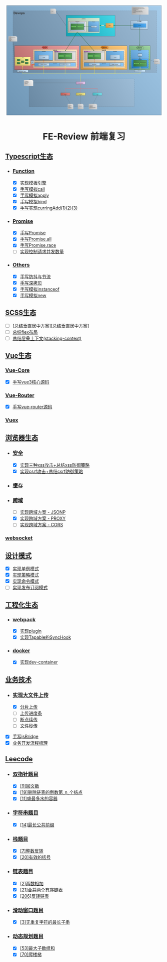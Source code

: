 <div align="center">
<img  src="business/ekwing/pic/Web开发流程图.png"/>
<h1 align="center"> FE-Review 前端复习</h1>
</div>

## [Typescript生态](typescript)

- ### [Function](function)

  - [x] [实现模板引擎](typescript/function/template-engine)
  - [x] [手写模拟call](https://github.com/jaylenchan/fe-review/tree/main/typescript/mock-call)
  - [x] [手写模拟apply](https://github.com/jaylenchan/fe-review/tree/main/typescript/mock-apply)
  - [x] [手写模拟bind](https://github.com/jaylenchan/fe-review/tree/main/typescript/mock-bind)
  - [x] [手写实现curringAdd(1)(2)(3)](https://github.com/jaylenchan/fe-review/tree/main/typescript/curring)

- ### [Promise]()

  - [x] [手写Promise]()
  - [x] [手写Promise.all]()
  - [x] [手写Promise.race]()
  - [ ] [实现控制请求并发数量]()

- ### [Others]()

  - [x] [手写防抖与节流](https://github.com/jaylenchan/fe-review/tree/main/typescript/debounce-throttle)
  - [x] [手写深拷贝](https://github.com/jaylenchan/fe-review/tree/main/typescript/deep-clone)
  - [x] [手写模拟instanceof](https://github.com/jaylenchan/fe-review/tree/main/typescript/mock-instanceof)
  - [x] [手写模拟new](https://github.com/jaylenchan/fe-review/tree/main/typescript/mock-new)

## [SCSS生态](https://github.com/jaylenchan/fe-review/tree/main/scss)

- [ ] [总结垂直居中方案][总结垂直居中方案]
- [ ] [总结flex布局](https://github.com/jaylenchan/fe-review/tree/main/scss/flex)
- [ ] [总结层叠上下文(stacking-context)](https://github.com/jaylenchan/fe-review/tree/main/scss/stacking-context)

## [Vue生态](https://github.com/jaylenchan/fe-review/tree/main/vue)

### [Vue-Core]()

- [x] [手写vue3核心源码](https://github.com/jaylenchan/vue3)

### [Vue-Router](https://github.com/jaylenchan/fe-review/tree/main/vue/vue-router)

- [x] [手写vue-router源码](https://github.com/jaylenchan/fe-review/tree/main/vue/vue-router)

### [Vuex]()

## [浏览器生态](https://github.com/jaylenchan/fe-review/tree/main/network)

- ### [安全](https://github.com/jaylenchan/fe-review/tree/main/network/web-security)

  - [x] [实现三种xss攻击+总结xss防御策略](https://github.com/jaylenchan/fe-review/tree/main/network/web-security/xss)
  - [x] [实现csrf攻击+总结csrf防御策略](https://github.com/jaylenchan/fe-review/tree/main/network/web-security/xsrf)

- ### [缓存](https://github.com/jaylenchan/fe-review/tree/main/network/web-cache)

- ### [跨域](https://github.com/jaylenchan/fe-review/tree/main/network/web-cross-origin)

  - [ ] [实现跨域方案 - JSONP](https://github.com/jaylenchan/fe-review/tree/main/network/web-cross-origin/jsonp)
  - [x] [实现跨域方案 - PROXY](https://github.com/jaylenchan/fe-review/tree/main/browser/cross-origin/proxy)
  - [ ] [实现跨域方案 - CORS](https://github.com/jaylenchan/fe-review/tree/main/network/web-cross-origin/cors)

### [websocket](https://github.com/jaylenchan/fe-review/tree/main/network/web-websocket)

## [设计模式](https://github.com/jaylenchan/fe-review/tree/main/design-pattern)

- [x] [实现单例模式](https://github.com/jaylenchan/fe-review/tree/main/design-pattern/singleton-pattern)
- [x] [实现策略模式](https://github.com/jaylenchan/fe-review/tree/main/design-pattern/strategy-pattern)
- [x] [实现命令模式](https://github.com/jaylenchan/fe-review/tree/main/design-pattern/command-pattern)
- [ ]  [实现发布订阅模式]()

## [工程化生态](https://github.com/jaylenchan/fe-review/tree/main/engineering)

- ### [webpack](https://github.com/jaylenchan/fe-review/tree/main/engineering/webpack)

  - [x] [实现plugin](https://github.com/jaylenchan/fe-review/tree/main/engineering/webpack/plugin)
  - [x] [实现Tapable的SyncHook](https://github.com/jaylenchan/fe-review/tree/main/engineering/webpack/tapable)

- ### [docker](https://github.com/jaylenchan/fe-review/tree/main/engineering/docker)

  - [x] [实现dev-container](https://github.com/jaylenchan/fe-review/tree/main/engineering/docker/.devcontainer)

## [业务技术](https://github.com/jaylenchan/fe-review/tree/main/business)

- ### [实现大文件上传](https://github.com/jaylenchan/fe-review/tree/main/business/file-upload)

  - [x] [分片上传]()
  - [ ] [上传进度条]()
  - [ ] [断点续传]()
  - [ ] [文件秒传]()
- [x] [手写jsBridge](https://github.com/jaylenchan/fe-review/tree/main/business/hybrid)
- [x] [业务开发流程梳理](https://github.com/jaylenchan/fe-review/tree/main/business/ekwing)

## [Leecode](https://github.com/jaylenchan/fe-review/tree/main/leetcode)

- ### [双指针题目](https://github.com/jaylenchan/fe-review/tree/main/leetcode/two-pointers)

  - [x] [[9]回文数](https://github.com/jaylenchan/fe-review/blob/main/leetcode/two-pointers/%5B9%5D%E5%9B%9E%E6%96%87%E6%95%B0/index.js)
  - [x] [[19]删除链表的倒数第_n_个结点](https://github.com/jaylenchan/fe-review/tree/main/leetcode/two-pointers/%5B19%5D%E5%88%A0%E9%99%A4%E9%93%BE%E8%A1%A8%E7%9A%84%E5%80%92%E6%95%B0%E7%AC%AC_n_%E4%B8%AA%E7%BB%93%E7%82%B9/index.js)
  - [x] [[11]盛最多水的容器](https://github.com/jaylenchan/fe-review/tree/main/leetcode/two-pointers/%5B11%5D%E7%9B%9B%E6%9C%80%E5%A4%9A%E6%B0%B4%E7%9A%84%E5%AE%B9%E5%99%A8/index.js)

- ### [字符串题目](https://github.com/jaylenchan/fe-review/tree/main/leetcode/string/%5B14%5D%E6%9C%80%E9%95%BF%E5%85%AC%E5%85%B1%E5%89%8D%E7%BC%80)

  - [x] [[14]最长公共前缀](https://github.com/jaylenchan/fe-review/blob/main/leetcode/string/%5B14%5D%E6%9C%80%E9%95%BF%E5%85%AC%E5%85%B1%E5%89%8D%E7%BC%80/index.js)

- ### [栈题目](https://github.com/jaylenchan/fe-review/tree/main/leetcode/stack)

  - [x] [[7]整数反转](https://github.com/jaylenchan/fe-review/blob/main/leetcode/stack/%5B7%5D%E6%95%B4%E6%95%B0%E5%8F%8D%E8%BD%AC/index.js)
  - [x] [[20]有效的括号](https://github.com/jaylenchan/fe-review/blob/main/leetcode/stack/%5B20%5D%E6%9C%89%E6%95%88%E7%9A%84%E6%8B%AC%E5%8F%B7/index.js)

- ### [链表题目](https://github.com/jaylenchan/fe-review/tree/main/leetcode/linked-list)

  - [x] [[2]两数相加](https://github.com/jaylenchan/fe-review/blob/main/leetcode/linked-list/%5B2%5D%E4%B8%A4%E6%95%B0%E7%9B%B8%E5%8A%A0/index.js)
  - [x] [[21]合并两个有序链表](https://github.com/jaylenchan/fe-review/blob/main/leetcode/linked-list/%5B21%5D%E5%90%88%E5%B9%B6%E4%B8%A4%E4%B8%AA%E6%9C%89%E5%BA%8F%E9%93%BE%E8%A1%A8/index.js)
  - [x] [[206]反转链表](https://github.com/jaylenchan/fe-review/blob/main/leetcode/linked-list/%5B206%5D%E5%8F%8D%E8%BD%AC%E9%93%BE%E8%A1%A8/index.js)

- ### [滑动窗口题目](https://github.com/jaylenchan/fe-review/tree/main/leetcode/sliding-window/%5B3%5D%E6%97%A0%E9%87%8D%E5%A4%8D%E5%AD%97%E7%AC%A6%E7%9A%84%E6%9C%80%E9%95%BF%E5%AD%90%E4%B8%B2)

  - [x] [[3]无重复字符的最长子串](https://github.com/jaylenchan/fe-review/blob/main/leetcode/sliding-window/%5B3%5D%E6%97%A0%E9%87%8D%E5%A4%8D%E5%AD%97%E7%AC%A6%E7%9A%84%E6%9C%80%E9%95%BF%E5%AD%90%E4%B8%B2/index.js)

- ### [动态规划题目](https://github.com/jaylenchan/fe-review/tree/main/leetcode/dynamic-programming)

  - [x] [[53]最大子数组和](https://github.com/jaylenchan/fe-review/blob/main/leetcode/dynamic-programming/%5B53%5D%E6%9C%80%E5%A4%A7%E5%AD%90%E6%95%B0%E7%BB%84%E5%92%8C/index.js)
  - [x] [[70]爬楼梯](https://github.com/jaylenchan/fe-review/blob/main/leetcode/dynamic-programming/%5B70%5D%E7%88%AC%E6%A5%BC%E6%A2%AF/index.js)

